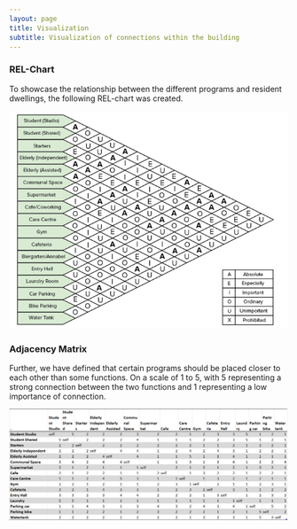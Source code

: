 ```yaml
---
layout: page
title: Visualization
subtitle: Visualization of connections within the building   
---
```


### REL-Chart 
To showcase the relationship between the different programs and resident dwellings, the following REL-chart was created. 

![Text_test](assets/img/REL.png)

### Adjacency Matrix 
Further, we have defined that certain programs should be placed closer to each other than some functions. On a scale of 1 to 5, with 5 representing a strong connection between the two functions and 1 representing a low importance of connection. 

![Text_test](assets/img/adjacency_matrix.png)